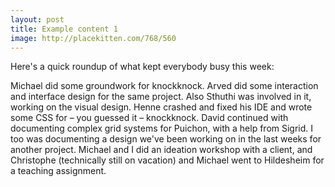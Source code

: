 ```yaml
---
layout: post
title: Example content 1
image: http://placekitten.com/768/560
---
```


Here's a quick roundup of what kept everybody busy this week:

Michael did some groundwork for knockknock. Arved did some interaction and interface design for the same project. Also Sthuthi was involved in it, working on the visual design. Henne crashed and fixed his IDE and wrote some CSS for – you guessed it – knockknock. David continued with documenting complex grid systems for Puichon, with a help from Sigrid. I too was documenting a design we've been working on in the last weeks for another project. Michael and I did an ideation workshop with a client, and Christophe (technically still on vacation) and Michael went to Hildesheim for a teaching assignment.